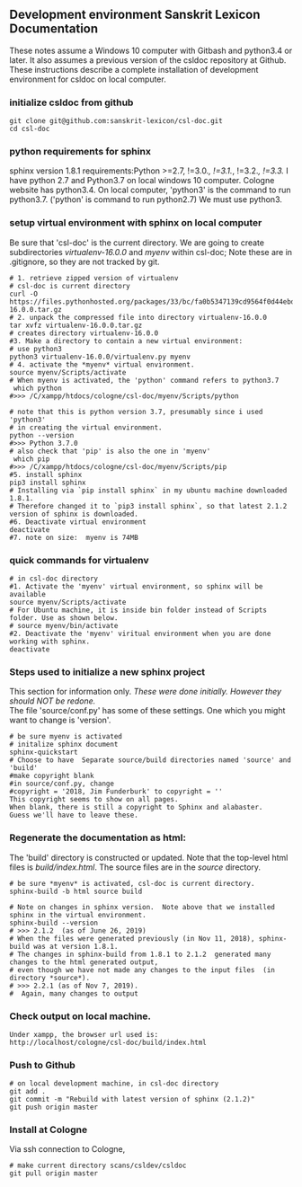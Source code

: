 

## Development environment Sanskrit Lexicon Documentation

These notes assume a Windows 10 computer with Gitbash and python3.4 or later.
It also assumes a previous version of the csldoc repository at Github.
These instructions describe a complete installation of development environment for csldoc on
local computer.

### initialize csldoc from github

```
git clone git@github.com:sanskrit-lexicon/csl-doc.git
cd csl-doc
```

### python requirements for sphinx
sphinx version 1.8.1 requirements:Python >=2.7, !=3.0.*, !=3.1.*, !=3.2.*, !=3.3.*
I have python 2.7 and Python3.7 on local windows 10 computer.
Cologne website has python3.4.
On local computer, 'python3' is the command to run python3.7.   ('python' is command to run python2.7)
We must use python3.


### setup virtual environment with sphinx on local computer 

Be sure that 'csl-doc' is the current directory.  We are going to create subdirectories *virtualenv-16.0.0* and *myenv* within
csl-doc;  Note these are in .gitignore, so they are not tracked by git.
```
# 1. retrieve zipped version of virtualenv
# csl-doc is current directory
curl -O https://files.pythonhosted.org/packages/33/bc/fa0b5347139cd9564f0d44ebd2b147ac97c36b2403943dbee8a25fd74012/virtualenv-16.0.0.tar.gz
# 2. unpack the compressed file into directory virtualenv-16.0.0
tar xvfz virtualenv-16.0.0.tar.gz
# creates directory virtualenv-16.0.0
#3. Make a directory to contain a new virtual environment:
# use python3
python3 virtualenv-16.0.0/virtualenv.py myenv
# 4. activate the *myenv* virtual environment.  
source myenv/Scripts/activate
# When myenv is activated, the 'python' command refers to python3.7
 which python
#>>> /C/xampp/htdocs/cologne/csl-doc/myenv/Scripts/python

# note that this is python version 3.7, presumably since i used 'python3'
# in creating the virtual environment.
python --version
#>>> Python 3.7.0
# also check that 'pip' is also the one in 'myenv'
 which pip
#>>> /C/xampp/htdocs/cologne/csl-doc/myenv/Scripts/pip
#5. install sphinx
pip3 install sphinx
# Installing via `pip install sphinx` in my ubuntu machine downloaded 1.8.1.
# Therefore changed it to `pip3 install sphinx`, so that latest 2.1.2 version of sphinx is downloaded.
#6. Deactivate virtual environment
deactivate
#7. note on size:  myenv is 74MB
```

### quick commands for virtualenv
```
# in csl-doc directory
#1. Activate the 'myenv' virtual environment, so sphinx will be available
source myenv/Scripts/activate
# For Ubuntu machine, it is inside bin folder instead of Scripts folder. Use as shown below.
# source myenv/bin/activate
#2. Deactivate the 'myenv' viritual environment when you are done working with sphinx.
deactivate
```


### Steps used to initialize a new sphinx project
This section for information only.
*These were done initially. However they should NOT be redone.*  
The file 'source/conf.py' has some of these settings.  One which you might want to change is 'version'.
```
# be sure myenv is activated
# initalize sphinx document
sphinx-quickstart
# Choose to have  Separate source/build directories named 'source' and 'build'
#make copyright blank
#in source/conf.py, change 
#copyright = '2018, Jim Funderburk' to copyright = ''
This copyright seems to show on all pages.
When blank, there is still a copyright to Sphinx and alabaster.
Guess we'll have to leave these.
```

### Regenerate the documentation as html:
The 'build' directory is constructed or updated.
Note that the top-level html files is *build/index.html*.
The source files are in the *source* directory.
```
# be sure *myenv* is activated, csl-doc is current directory.
sphinx-build -b html source build

# Note on changes in sphinx version.  Note above that we installed sphinx in the virtual environment.
sphinx-build --version
# >>> 2.1.2  (as of June 26, 2019)
# When the files were generated previously (in Nov 11, 2018), sphinx-build was at version 1.8.1.
# The changes in sphinx-build from 1.8.1 to 2.1.2  generated many changes to the html generated output,
# even though we have not made any changes to the input files  (in directory *source*).
# >>> 2.2.1 (as of Nov 7, 2019).  
#  Again, many changes to output 
```

### Check output on local machine.
```
Under xampp, the browser url used is:
http://localhost/cologne/csl-doc/build/index.html
```

### Push to Github
``` 
# on local development machine, in csl-doc directory
git add .
git commit -m "Rebuild with latest version of sphinx (2.1.2)"
git push origin master
```

### Install at Cologne
Via ssh connection to Cologne,
```
# make current directory scans/csldev/csldoc
git pull origin master

```

